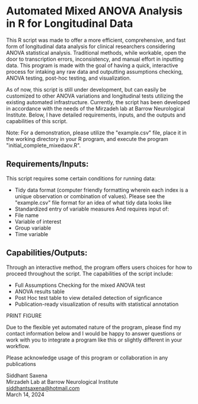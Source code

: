 # Automated Mixed ANOVA Analysis in R for Longitudinal  Data 

This R script was made to offer a more efficient, comprehensive, and fast form of longitudinal data analysis for clinical researchers considering ANOVA statistical analysis. Traditional methods, while workable, open the door to transcription errors, inconsistency, and manual effort in inputting data. This program is made with the goal of having a quick, interactive process for intaking any raw data and outputting assumptions checking, ANOVA testing, post-hoc testing, and visualization. 

As of now, this script is still under development, but can easily be customized to other ANOVA variations and longitudinal tests utilizing the existing automated infrastructure. Currently, the script has been developed in accordance with the needs of the Mirzadeh lab at Barrow Neurological Institute. Below, I have detailed requirements, inputs, and the outputs and capabilities of this script. 

Note: For a demonstration, please utilize the "example.csv" file, place it in the working directory in your R program, and execute the program "initial_complete_mixedaov.R". 

## Requirements/Inputs:

This script requires some certain conditions for running data:
- Tidy data format (computer friendly formatting wherein each index is a unique observation or combination of values). Please see the "example.csv" file format for an idea of what tidy data looks like
- Standardized entry of variable measures
And requires input of:
-   File name
-   Variable of interest
-   Group variable
-   Time variable

## Capabilities/Outputs:

Through an interactive method, the program offers users choices for how to proceed throughout the script. 
The capabilities of the script include:
- Full Assumptions Checking for the mixed ANOVA test
- ANOVA results table
- Post Hoc test table to view detailed detection of signficance
- Publication-ready visualization of results with statistical annotation

PRINT FIGURE

Due to the flexible yet automated nature of the program, please find my contact information below and I would be happy to answer questions or work with you to integrate a program like this or slightly different in your workflow.

Please acknowledge usage of this program or collaboration in any publications

Siddhant Saxena <br>
Mirzadeh Lab at Barrow Neurological Institute <br>
siddhantsaxena@hotmail.com <br>
March 14, 2024
